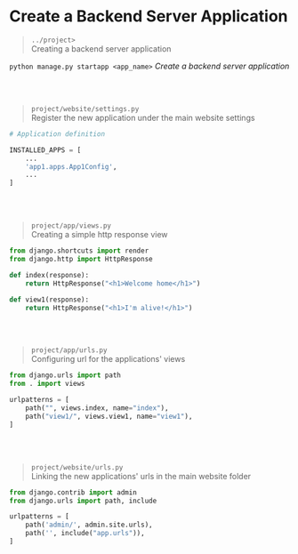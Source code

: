 # Create a Backend Server Application

> `../project>` <br>
> Creating a backend server application

`python manage.py startapp <app_name>` *Create a backend server application*

<br>
<br>

>`project/website/settings.py` <br>
> Register the new application under the main website settings
```python
# Application definition

INSTALLED_APPS = [
    ...
    'app1.apps.App1Config',
    ...
]
```
<br>
<br>

>`project/app/views.py` <br>
> Creating a simple http response view
```python
from django.shortcuts import render
from django.http import HttpResponse

def index(response):
    return HttpResponse("<h1>Welcome home</h1>")

def view1(response):
    return HttpResponse("<h1>I'm alive!</h1>")
```

<br>
<br>

>`project/app/urls.py` <br>
> Configuring url for the applications' views
```python
from django.urls import path
from . import views

urlpatterns = [
    path("", views.index, name="index"),
    path("view1/", views.view1, name="view1"),
]
```

<br>
<br>

>`project/website/urls.py` <br>
> Linking the new applications' urls in the main website folder
```python
from django.contrib import admin
from django.urls import path, include

urlpatterns = [
    path('admin/', admin.site.urls),
    path('', include("app.urls")),
]
```
